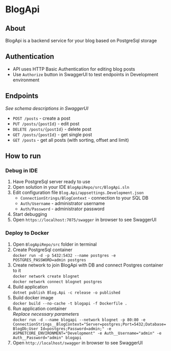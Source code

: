 # BlogApi
## About
BlogApi is a backend service for your blog based on PostgreSql storage
## Authentication
- API uses HTTP Basic Authentication for editing blog posts
- Use `Authorize` button in SwaggerUI to test endpoints in Development environment
## Endpoints
*See schema descriptions in SwaggerUI*
- `POST /posts` - create a post
- `PUT /posts/{postId}` - edit post
- `DELETE /posts/{postId}` - delete post
- `GET /posts/{postId}` - get single post
- `GET /posts` - get all posts (with sorting, offset and limit)
## How to run
### Debug in IDE
1. Have PostgreSql server ready to use
2. Open solution in your IDE `BlogApiRepo/src/BlogApi.sln`
3. Edit configuration file `Blog.Api/appsettings.Development.json`
    - `ConnectionStrings/BlogContext` - connection to your SQL DB
    - `Auth/Username` - administrator username
    - `Auth/Password` - administrator password
4. Start debugging
5. Open `https://localhost:7075/swagger` in browser to see SwaggerUI
### Deploy to Docker
1. Open `BlogApiRepo/src` folder in terminal
2. Create PostgreSql container\
`docker run -d -p 5432:5432 --name postgres -e POSTGRES_PASSWORD=admin postgres`
3. Create network to join BlogApi with DB and connect Postgres container to it\
`docker network create blognet`\
`docker network connect blognet postgres`
4. Build application\
`dotnet publish Blog.Api -c release -o published`
5. Build docker image\
`docker build --no-cache -t blogapi -f Dockerfile .`
6. Run application container\
*Replace necessary parameters*\
`docker run -d --name blogapi --network blognet -p 80:80 -e ConnectionStrings__BlogContext="Server=postgres;Port=5432;Database=BlogDb;User Id=postgres;Password=admin;" -e ASPNETCORE_ENVIRONMENT="Development" -e Auth__Username="admin" -e Auth__Password="admin" blogapi`
7. Open `http://localhost/swagger` in browser to see SwaggerUI
